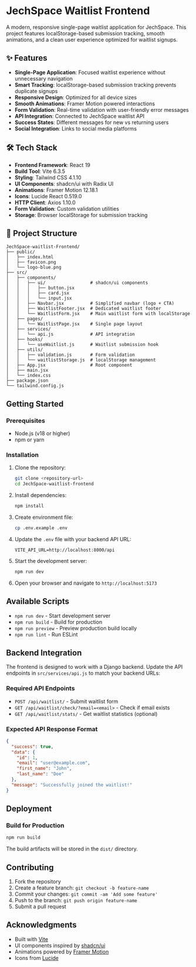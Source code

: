 # JechSpace Waitlist Frontend

A modern, responsive single-page waitlist application for JechSpace. This project features localStorage-based submission tracking, smooth animations, and a clean user experience optimized for waitlist signups.

## ✨ Features

- **Single-Page Application**: Focused waitlist experience without unnecessary navigation
- **Smart Tracking**: localStorage-based submission tracking prevents duplicate signups
- **Responsive Design**: Optimized for all device sizes
- **Smooth Animations**: Framer Motion powered interactions
- **Form Validation**: Real-time validation with user-friendly error messages
- **API Integration**: Connected to JechSpace waitlist API
- **Success States**: Different messages for new vs returning users
- **Social Integration**: Links to social media platforms

## 🛠 Tech Stack

- **Frontend Framework**: React 19
- **Build Tool**: Vite 6.3.5
- **Styling**: Tailwind CSS 4.1.10
- **UI Components**: shadcn/ui with Radix UI
- **Animations**: Framer Motion 12.18.1
- **Icons**: Lucide React 0.519.0
- **HTTP Client**: Axios 1.10.0
- **Form Validation**: Custom validation utilities
- **Storage**: Browser localStorage for submission tracking

## 📁 Project Structure

```text
JechSpace-waitlist-Frontend/
├── public/
│   ├── index.html
│   ├── favicon.png
│   └── logo-blue.png
├── src/
│   ├── components/
│   │   ├── ui/                 # shadcn/ui components
│   │   │   ├── button.jsx
│   │   │   ├── card.jsx
│   │   │   └── input.jsx
│   │   ├── Navbar.jsx          # Simplified navbar (logo + CTA)
│   │   ├── WaitlistFooter.jsx  # Dedicated waitlist footer
│   │   └── WaitlistForm.jsx    # Main waitlist form with localStorage
│   ├── pages/
│   │   └── WaitlistPage.jsx    # Single page layout
│   ├── services/
│   │   └── api.js              # API integration
│   ├── hooks/
│   │   └── useWaitlist.js      # Waitlist submission hook
│   ├── utils/
│   │   ├── validation.js       # Form validation
│   │   └── waitlistStorage.js  # localStorage management
│   ├── App.jsx                 # Root component
│   ├── main.jsx
│   └── index.css
├── package.json
└── tailwind.config.js
```

## Getting Started

### Prerequisites

- Node.js (v18 or higher)
- npm or yarn

### Installation

1. Clone the repository:

   ```bash
   git clone <repository-url>
   cd JechSpace-waitlist-frontend
   ```

2. Install dependencies:

   ```bash
   npm install
   ```

3. Create environment file:

   ```bash
   cp .env.example .env
   ```

4. Update the `.env` file with your backend API URL:

   ```env
   VITE_API_URL=http://localhost:8000/api
   ```

5. Start the development server:

   ```bash
   npm run dev
   ```

6. Open your browser and navigate to `http://localhost:5173`

## Available Scripts

- `npm run dev` - Start development server
- `npm run build` - Build for production
- `npm run preview` - Preview production build locally
- `npm run lint` - Run ESLint

## Backend Integration

The frontend is designed to work with a Django backend. Update the API endpoints in `src/services/api.js` to match your backend URLs:

### Required API Endpoints

- `POST /api/waitlist/` - Submit waitlist form
- `GET /api/waitlist/check/?email=<email>` - Check if email exists
- `GET /api/waitlist/stats/` - Get waitlist statistics (optional)

### Expected API Response Format

```json
{
  "success": true,
  "data": {
    "id": 1,
    "email": "user@example.com",
    "first_name": "John",
    "last_name": "Doe"
  },
  "message": "Successfully joined the waitlist!"
}
```

## Deployment

### Build for Production

```bash
npm run build
```

The build artifacts will be stored in the `dist/` directory.

## Contributing

1. Fork the repository
2. Create a feature branch: `git checkout -b feature-name`
3. Commit your changes: `git commit -am 'Add some feature'`
4. Push to the branch: `git push origin feature-name`
5. Submit a pull request

## Acknowledgments

- Built with [Vite](https://vitejs.dev/)
- UI components inspired by [shadcn/ui](https://ui.shadcn.com/)
- Animations powered by [Framer Motion](https://www.framer.com/motion/)
- Icons from [Lucide](https://lucide.dev/)
